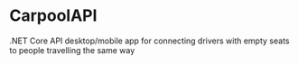 # CarpoolAPI
.NET Core API desktop/mobile app for connecting drivers with empty seats to people travelling the same way

